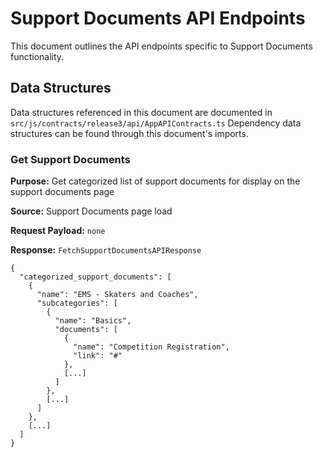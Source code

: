 # Support Documents API Endpoints
This document outlines the API endpoints specific to Support Documents functionality.

## Data Structures
Data structures referenced in this document are documented in `src/js/contracts/release3/api/AppAPIContracts.ts`
Dependency data structures can be found through this document's imports.

### Get Support Documents
__Purpose:__ Get categorized list of support documents for display on the support documents page

__Source:__ Support Documents page load

__Request Payload:__ `none`

__Response:__  `FetchSupportDocumentsAPIResponse`

```
{
  "categorized_support_documents": [
    {
      "name": "EMS - Skaters and Coaches",
      "subcategories": [
        {
          "name": "Basics",
          "documents": [
            {
              "name": "Competition Registration",
              "link": "#"
            },
            [...]
          ]
        },
        [...]
      ]
    },
    [...]
  ]
}
```